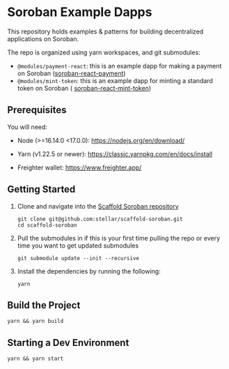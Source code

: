 # Soroban Example Dapps

This repository holds examples & patterns for building decentralized applications on Soroban.

The repo is organized using yarn workspaces, and git submodules:

- `@modules/payment-react`: this is an example dapp for making a payment on Soroban ([soroban-react-payment](https://github.com/stellar/soroban-react-payment/))
- `@modules/mint-token`: this is an example dapp for minting a standard token on Soroban (
  [soroban-react-mint-token](https://github.com/stellar/soroban-react-mint-token/))

## Prerequisites

You will need:

- Node (>=16.14.0 <17.0.0): https://nodejs.org/en/download/

- Yarn (v1.22.5 or newer): https://classic.yarnpkg.com/en/docs/install

- Freighter wallet: https://www.freighter.app/

## Getting Started

1. Clone and navigate into the
   [Scaffold Soroban repository](https://github.com/stellar/scaffold-soroban/tree/main)

   ```
   git clone git@github.com:stellar/scaffold-soroban.git
   cd scaffold-soroban
   ```

2. Pull the submodules in if this is your first time pulling the repo or every time you want to get updated submodules

   ```
   git submodule update --init --recursive
   ```

3. Install the dependencies by running the following:

   ```
   yarn
   ```

## Build the Project

```
yarn && yarn build
```

## Starting a Dev Environment

```
yarn && yarn start
```
